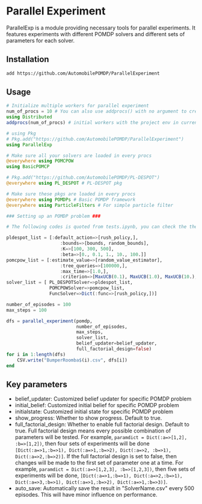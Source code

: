 # Parallel Experiment
ParallelExp is a module providing necessary tools for parallel experiments. It features experiments with different POMDP solvers and different sets of parameters for each solver.
## Installation
```bash
add https://github.com/AutomobilePOMDP/ParallelExperiment
```
## Usage
```julia
# Initialize multiple workers for parallel experiment
num_of_procs = 10 # You can also use addprocs() with no argument to create as many workers as your threads
using Distributed
addprocs(num_of_procs) # initial workers with the project env in current work directory

# using Pkg
# Pkg.add("https://github.com/AutomobilePOMDP/ParallelExperiment")
using ParallelExp

# Make sure all your solvers are loaded in every procs
@everywhere using POMCPOW
using BasicPOMCP

# Pkg.add("https://github.com/AutomobilePOMDP/PL-DESPOT")
@everywhere using PL_DESPOT # PL-DESPOT pkg

# Make sure these pkgs are loaded in every procs
@everywhere using POMDPs # Basic POMDP framework
@everywhere using ParticleFilters # For simple particle filter

### Setting up an POMDP problem ###

# The following codes is quoted from tests.ipynb, you can check the the detail there.

pldespot_list = [:default_action=>[rush_policy,], 
                    :bounds=>[bounds, random_bounds],
                    :K=>[100, 300, 500],
                    :beta=>[0., 0.1, 1., 10., 100.]]
pomcpow_list = [:estimate_value=>[random_value_estimator],
                    :tree_queries=>[100000,], 
                    :max_time=>[1.0,], 
                    :criterion=>[MaxUCB(0.1), MaxUCB(1.0), MaxUCB(10.), MaxUCB(100.), MaxUCB(1000.)]]
solver_list = [ PL_DESPOTSolver=>pldespot_list, 
                POMCPOWSolver=>pomcpow_list,
                FuncSolver=>Dict(:func=>[rush_policy,])]

number_of_episodes = 100
max_steps = 100

dfs = parallel_experiment(pomdp,
                          number_of_episodes,
                          max_steps,
                          solver_list,
                          belief_updater=belief_updater,
                          full_factorial_design=false)
for i in 1:length(dfs)
    CSV.write("BumperRoomba$(i).csv", dfs[i])
end
```
## Key parameters
- belief_updater: Customized belief updater for specific POMDP problem
- initial_belief: Customized initial belief for specific POMDP problem
- initialstate: Customized initial state for specific POMDP problem
- show_progress: Whether to show progress. Default to true.
- full_factorial_design: Whether to enable full factorial design. Default to true. Full factorial design means every possible combination of parameters will be tested. For example, ```paramdict = Dict(:a=>[1,2], :b=>[1,2])```, then four sets of experiments will be done ```[Dict(:a=>1,:b=>1), Dict(:a=>1,:b=>2), Dict(:a=>2, :b=>1), Dict(:a=>2,:b=>2)]```. If the full factorial design is set to false, then changes will be made to the first set of parameter one at a time. For example, ```paramdict = Dict(:a=>[1,2,3], :b=>[1,2,3])```, then five sets of experiments will be done, ```[Dict(:a=>1,:b=>1), Dict(:a=>2,:b=>1), Dict(:a=>3,:b=>1), Dict(:a=>1,:b=>2), Dict(:a=>1,:b=>3)]```.
- auto_save: Automatically save the result in "SolverName.csv" every 500 episodes. This will have minor influence on performance.
